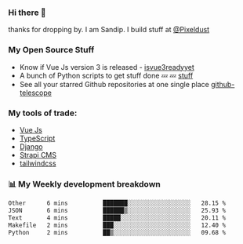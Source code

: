 ### Hi there 👋

thanks for dropping by.
I am Sandip. I build stuff at [@Pixeldust](github.com/pixeldust-in/)

###  **My Open Source Stuff**

 - Know if Vue Js version 3 is released -  [isvue3readyyet](https://github.com/sandiprb/isvue3readyyet)
 - A bunch of Python scripts to get stuff done 💤 💤 [stuff](https://github.com/sandiprb/stuff)
 - See all your starred Github repositories at one single place [github-telescope](https://github.com/sandiprb/github-telescope)



###  **My tools of trade:**
 - [Vue Js](https://github.com/vuejs/vue/)
 - [TypeScript](https://github.com/microsoft/TypeScript)
 - [Django](github.com/django/django)
 - [Strapi CMS](github.com/strapi/strapi)
 - [tailwindcss](https://github.com/tailwindlabs/tailwindcss)


###  📊 **My Weekly development breakdown**
<!--START_SECTION:waka-->

```txt
Other      6 mins          ███████░░░░░░░░░░░░░░░░░░   28.15 %
JSON       6 mins          ██████▒░░░░░░░░░░░░░░░░░░   25.93 %
Text       4 mins          █████░░░░░░░░░░░░░░░░░░░░   20.11 %
Makefile   2 mins          ███░░░░░░░░░░░░░░░░░░░░░░   12.40 %
Python     2 mins          ██▒░░░░░░░░░░░░░░░░░░░░░░   09.68 %
```

<!--END_SECTION:waka-->
